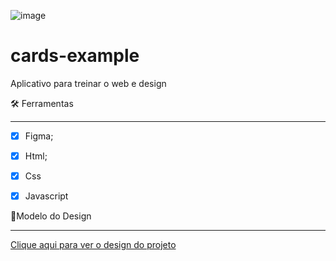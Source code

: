 ![image](https://user-images.githubusercontent.com/87401472/216036141-beaefed4-156c-4824-8664-3757cbfa8624.png)

# cards-example

Aplicativo para treinar o web e design


🛠️ Ferramentas
***
-[x] Figma;

-[x] Html;

-[x] Css

-[x] Javascript


🎨Modelo do Design
***
[Clique aqui para ver o design do projeto](https://www.figma.com/file/muKjTq7bGC00oCoS1pfujm/Cards?nod-id=1%3A2&t=RSAs3jC3AVbcsyun-1)
